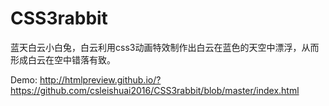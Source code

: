 # CSS3rabbit
蓝天白云小白兔，白云利用css3动画特效制作出白云在蓝色的天空中漂浮，从而形成白云在空中错落有致。


Demo:  http://htmlpreview.github.io/?https://github.com/csleishuai2016/CSS3rabbit/blob/master/index.html
